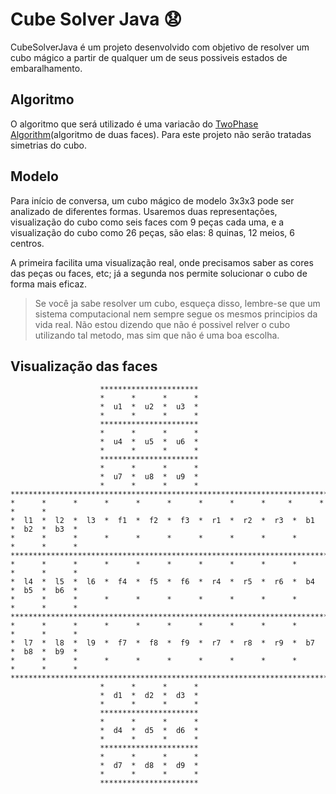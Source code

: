 # Cube Solver Java :anguished:

CubeSolverJava é um projeto desenvolvido com objetivo de resolver um cubo 
mágico a partir de qualquer um de seus possiveis estados de embaralhamento.

## Algoritmo
O algoritmo que será utilizado é uma variacão do [TwoPhase Algorithm](https://github.com/muodov/kociemba)(algoritmo de duas faces). Para este projeto não serão tratadas simetrias do cubo. 

## Modelo
Para início de conversa, um cubo mágico de modelo 3x3x3 pode ser analizado
de diferentes formas. Usaremos duas representações, visualização do cubo como 
seis faces com 9 peças cada uma, e a visualização do cubo como 26 peças, são 
elas: 8 quinas, 12 meios, 6 centros.

A primeira facilita uma visualização real, onde precisamos saber as cores 
das peças ou faces, etc; já a segunda nos permite solucionar o cubo de forma 
mais eficaz.
    
>Se você ja sabe resolver um cubo, esqueça disso, lembre-se que um sistema 
computacional nem sempre segue os mesmos principios da vida real. Não estou 
dizendo que não é possivel relver o cubo utilizando tal metodo, mas sim que não
é uma boa escolha.
    
## Visualização das faces
```
                    **********************
                    *      *      *      *
                    *  u1  *  u2  *  u3  *
                    *      *      *      *
                    **********************
                    *      *      *      *
                    *  u4  *  u5  *  u6  *
                    *      *      *      *
                    **********************
                    *      *      *      *
                    *  u7  *  u8  *  u9  *
                    *      *      *      *
*************************************************************************************
*      *      *      *      *      *      *      *      *     *      *      *      *
*  l1  *  l2  *  l3  *  f1  *  f2  *  f3  *  r1  *  r2  *  r3  *  b1  *  b2  *  b3  *
*      *      *      *      *      *      *      *      *      *      *      *      *
*************************************************************************************
*      *      *      *      *      *      *      *      *      *      *      *      *
*  l4  *  l5  *  l6  *  f4  *  f5  *  f6  *  r4  *  r5  *  r6  *  b4  *  b5  *  b6  *
*      *      *      *      *      *      *      *      *      *      *      *      *
*************************************************************************************
*      *      *      *      *      *      *      *      *      *      *      *      *
*  l7  *  l8  *  l9  *  f7  *  f8  *  f9  *  r7  *  r8  *  r9  *  b7  *  b8  *  b9  *
*      *      *      *      *      *      *      *      *      *      *      *      *
*************************************************************************************
                    *      *      *      *
                    *  d1  *  d2  *  d3  *
                    *      *      *      *
                    **********************
                    *      *      *      *
                    *  d4  *  d5  *  d6  *
                    *      *      *      *
                    **********************
                    *      *      *      *
                    *  d7  *  d8  *  d9  *
                    *      *      *      *
                    **********************
```

